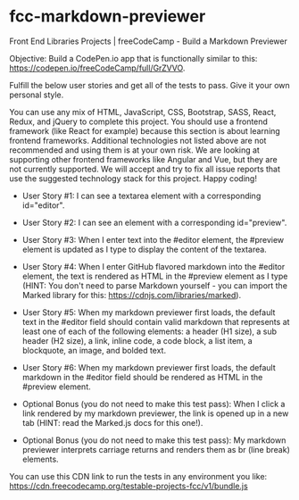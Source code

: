 # fcc-markdown-previewer

Front End Libraries Projects | freeCodeCamp - Build a Markdown Previewer

Objective: Build a CodePen.io app that is functionally similar to this: https://codepen.io/freeCodeCamp/full/GrZVVO.

Fulfill the below user stories and get all of the tests to pass. Give it your own personal style.

You can use any mix of HTML, JavaScript, CSS, Bootstrap, SASS, React, Redux, and jQuery to complete this project. You should use a frontend framework (like React for example) because this section is about learning frontend frameworks. Additional technologies not listed above are not recommended and using them is at your own risk. We are looking at supporting other frontend frameworks like Angular and Vue, but they are not currently supported. We will accept and try to fix all issue reports that use the suggested technology stack for this project. Happy coding!

* User Story #1: I can see a textarea element with a corresponding id="editor".

* User Story #2: I can see an element with a corresponding id="preview".

* User Story #3: When I enter text into the #editor element, the #preview element is updated as I type to display the content of the textarea.

* User Story #4: When I enter GitHub flavored markdown into the #editor element, the text is rendered as HTML in the #preview element as I type (HINT: You don't need to parse Markdown yourself - you can import the Marked library for this: https://cdnjs.com/libraries/marked).

* User Story #5: When my markdown previewer first loads, the default text in the #editor field should contain valid markdown that represents at least one of each of the following elements: a header (H1 size), a sub header (H2 size), a link, inline code, a code block, a list item, a blockquote, an image, and bolded text.

* User Story #6: When my markdown previewer first loads, the default markdown in the #editor field should be rendered as HTML in the #preview element.

* Optional Bonus (you do not need to make this test pass): When I click a link rendered by my markdown previewer, the link is opened up in a new tab (HINT: read the Marked.js docs for this one!).

* Optional Bonus (you do not need to make this test pass): My markdown previewer interprets carriage returns and renders them as br (line break) elements.

You can use this CDN link to run the tests in any environment you like: https://cdn.freecodecamp.org/testable-projects-fcc/v1/bundle.js
